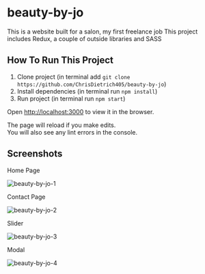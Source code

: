 # beauty-by-jo

This is a website built for a salon, my first freelance job 
This project includes Redux, a couple of outside libraries and SASS

## How To Run This Project

1. Clone project (in terminal add `git clone https://github.com/ChrisDietrich405/beauty-by-jo`)
2. Install dependencies (in terminal run `npm install`)
3. Run project (in terminal run `npm start`)


Open [http://localhost:3000](http://localhost:3000) to view it in the browser.

The page will reload if you make edits.\
You will also see any lint errors in the console.

## Screenshots


Home Page

![beauty-by-jo-1](https://user-images.githubusercontent.com/70533870/198284015-61f7545c-1a9d-46ab-808d-be3d818e8e94.png)

Contact Page

![beauty-by-jo-2](https://user-images.githubusercontent.com/70533870/198284059-a0000a22-063a-4dc0-b0b0-ebb00a40cfb6.png)

Slider

![beauty-by-jo-3](https://user-images.githubusercontent.com/70533870/198284084-f2d3488b-b1c6-4bb1-87c5-a636f6c777fd.png)

Modal 

![beauty-by-jo-4](https://user-images.githubusercontent.com/70533870/198284092-af6e0cd1-030c-49c6-bddb-fe6c5c4a1346.png)




